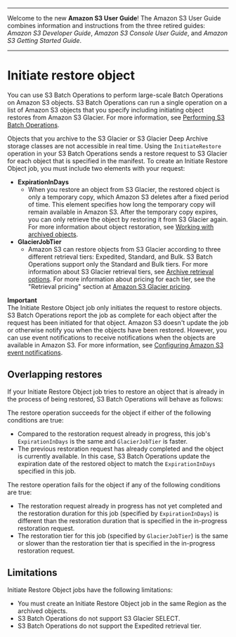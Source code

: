 --------

Welcome to the new **Amazon S3 User Guide**\! The Amazon S3 User Guide combines information and instructions from the three retired guides: *Amazon S3 Developer Guide*, *Amazon S3 Console User Guide*, and *Amazon S3 Getting Started Guide*\.

--------

# Initiate restore object<a name="batch-ops-initiate-restore-object"></a>

You can use S3 Batch Operations to perform large\-scale Batch Operations on Amazon S3 objects\. S3 Batch Operations can run a single operation on a list of Amazon S3 objects that you specify including initiating object restores from Amazon S3 Glacier\. For more information, see [Performing S3 Batch Operations](batch-ops.md)\. 

Objects that you archive to the S3 Glacier or S3 Glacier Deep Archive storage classes are not accessible in real time\. Using the `InitiateRestore` operation in your S3 Batch Operations sends a restore request to S3 Glacier for each object that is specified in the manifest\. To create an Initiate Restore Object job, you must include two elements with your request:
+ **ExpirationInDays**
  + When you restore an object from S3 Glacier, the restored object is only a temporary copy, which Amazon S3 deletes after a fixed period of time\. This element specifies how long the temporary copy will remain available in Amazon S3\. After the temporary copy expires, you can only retrieve the object by restoring it from S3 Glacier again\. For more information about object restoration, see [Working with archived objects](restoring-objects.md)\.
+ **GlacierJobTier**
  + Amazon S3 can restore objects from S3 Glacier according to three different retrieval tiers: Expedited, Standard, and Bulk\. S3 Batch Operations support only the Standard and Bulk tiers\. For more information about S3 Glacier retrieval tiers, see [Archive retrieval options](restoring-objects-retrieval-options.md)\. For more information about pricing for each tier, see the "Retrieval pricing" section at [Amazon S3 Glacier pricing](https://aws.amazon.com/glacier/pricing/)\.

**Important**  
The Initiate Restore Object job only initiates the request to restore objects\. S3 Batch Operations report the job as complete for each object after the request has been initiated for that object\. Amazon S3 doesn't update the job or otherwise notify you when the objects have been restored\. However, you can use event notifications to receive notifications when the objects are available in Amazon S3\. For more information, see [Configuring Amazon S3 event notifications](NotificationHowTo.md)\.



## Overlapping restores<a name="batch-ops-initiate-restore-object-in-progress"></a>

If your Initiate Restore Object job tries to restore an object that is already in the process of being restored, S3 Batch Operations will behave as follows:

The restore operation succeeds for the object if either of the following conditions are true:
+ Compared to the restoration request already in progress, this job's `ExpirationInDays` is the same and `GlacierJobTier` is faster\.
+ The previous restoration request has already completed and the object is currently available\. In this case, S3 Batch Operations update the expiration date of the restored object to match the `ExpirationInDays` specified in this job\.

The restore operation fails for the object if any of the following conditions are true:
+ The restoration request already in progress has not yet completed and the restoration duration for this job \(specified by `ExpirationInDays`\) is different than the restoration duration that is specified in the in\-progress restoration request\.
+ The restoration tier for this job \(specified by `GlacierJobTier`\) is the same or slower than the restoration tier that is specified in the in\-progress restoration request\.

## Limitations<a name="batch-ops-initiate-restore-object-limitations"></a>

Initiate Restore Object jobs have the following limitations:
+ You must create an Initiate Restore Object job in the same Region as the archived objects\.
+ S3 Batch Operations do not support S3 Glacier SELECT\.
+ S3 Batch Operations do not support the Expedited retrieval tier\.